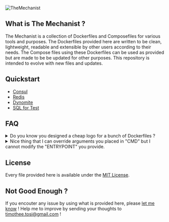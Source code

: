![TheMechanist](assets/mechanist-logo-640-400.png)

## What is The Mechanist ?
The Mechanist is a collection of Dockerfiles and Composefiles for various tools
and purposes.
The Dockerfiles provided here are written to be clean, lightweight, readable and
extensible by other users according to their needs.
The Compose files using these Dockerfiles can be used as provided but are made
to be be updated for other purposes.
This repository is intended to evolve with new files and updates.

## Quickstart

* [Consul](./consul/)
* [Redis](./redis/)
* [Dynomite](./dynomite/)
* [SQL for Test](./sql/)

## FAQ
<details>
<summary>Do you know you designed a cheap logo for a bunch of Dockerfiles ?</summary>
I do.
</details>

<details>
<summary>Nice thing that I can override arguments you placed in "CMD" but I
cannot modify the "ENTRYPOINT" you provide.</summary>
You can override it by using the `--entrypoint` argument of `docker run`.
More info [here](https://docs.docker.com/engine/reference/run/#/entrypoint-default-command-to-execute-at-runtime).
</details>

## License
Every file provided here is available under the [MIT License](http://opensource.org/licenses/MIT).

## Not Good Enough ?
If you encouter any issue by using what is provided here, please
[let me know](https://github.com/TimTosi/mechanist/issues) ! 
Help me to improve by sending your thoughts to timothee.tosi@gmail.com !
